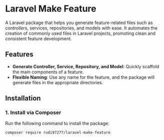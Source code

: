 # Laravel Make Feature

A Laravel package that helps you generate feature-related files such as controllers, services, repositories, and models with ease. It automates the creation of commonly used files in Laravel projects, promoting clean and consistent feature development.

## Features

- **Generate Controller, Service, Repository, and Model**: Quickly scaffold the main components of a feature.
- **Flexible Naming**: Use any name for the feature, and the package will generate files in the appropriate directories.

## Installation

### 1. Install via Composer

Run the following command to install the package:

```bash
composer require rudi97277/laravel-make-feature
```
